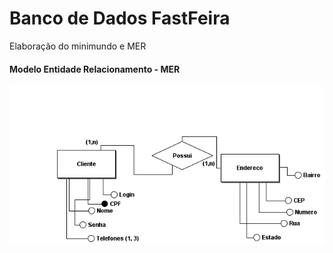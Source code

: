 # Banco de Dados FastFeira

Elaboração do minimundo e MER


 #### Modelo Entidade Relacionamento - MER
  ![MER](FastFeira.png)
